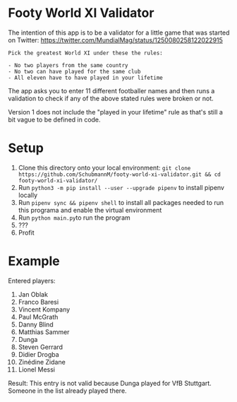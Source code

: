 # Footy World XI Validator

The intention of this app is to be a validator for a little game that was started on Twitter: https://twitter.com/MundialMag/status/1250080258122022915

```
Pick the greatest World XI under these the rules:
 
- No two players from the same country
- No two can have played for the same club
- All eleven have to have played in your lifetime
```

The app asks you to enter 11 different footballer names and then runs a validation to check if any of the above stated rules were broken or not.

Version 1 does not include the "played in your lifetime" rule as that's still a bit vague to be defined in code.


# Setup
1. Clone this directory onto your local environment: `git clone https://github.com/SchubmannM/footy-world-xi-validator.git && cd footy-world-xi-validator/`
3. Run `python3 -m pip install --user --upgrade pipenv` to install pipenv locally
4. Run `pipenv sync && pipenv shell` to install all packages needed to run this programa and enable the virtual environment
5. Run `python main.py`to run the program
6. ???
7. Profit

# Example
Entered players: 
1. Jan Oblak
2. Franco Baresi
3. Vincent Kompany
4. Paul McGrath
5. Danny Blind
6. Matthias Sammer
7. Dunga
8. Steven Gerrard
9. Didier Drogba
10. Zinédine Zidane
11. Lionel Messi

Result:
This entry is not valid because Dunga played for VfB Stuttgart. Someone in the list already played there.
